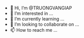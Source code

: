 - 👋 Hi, I’m @TRUONGVANGIAP
- 👀 I’m interested in ...
- 🌱 I’m currently learning ...
- 💞️ I’m looking to collaborate on ...
- 📫 How to reach me ...

<!---
TRUONGVANGIAP/TRUONGVANGIAP is a ✨ special ✨ repository because its `README.md` (this file) appears on your GitHub profile.
You can click the Preview link to take a look at your changes.
--->
